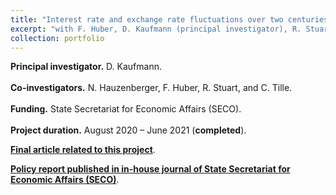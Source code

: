 ```yaml
---
title: "Interest rate and exchange rate fluctuations over two centuries."
excerpt: "with F. Huber, D. Kaufmann (principal investigator), R. Stuart, and C. Tille. Role: Co-investigator. Funding: State Secretariat for Economic Affairs (SECO). Project duration: 08/2020 – 06/2021"
collection: portfolio
---
```

<p align="justify"> <b>Principal investigator.</b> D. Kaufmann.
<br> <br>
<b>Co-investigators.</b> N. Hauzenberger, F. Huber, R. Stuart, and C. Tille.
<br> <br>  
<b>Funding.</b> State Secretariat for Economic Affairs (SECO).
<br> <br>  
<b>Project duration.</b> August 2020 – June 2021 (<b>completed</b>).
</p>
  
[**Final article related to this project**](https://nhauzenb.github.io/institutional/2021-01-01-SECO/).

[**Policy report published in in-house journal of State Secretariat for Economic Affairs (SECO)**](https://www.seco.admin.ch/seco/en/home/Publikationen_Dienstleistungen/Publikationen_und_Formulare/Strukturwandel_Wachstum/Wachstum/interest_rates_switzerland_1852-2020.html).
